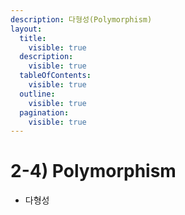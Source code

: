 ```yaml
---
description: 다형성(Polymorphism)
layout:
  title:
    visible: true
  description:
    visible: true
  tableOfContents:
    visible: true
  outline:
    visible: true
  pagination:
    visible: true
---
```


# 2-4) Polymorphism

* 다형성

